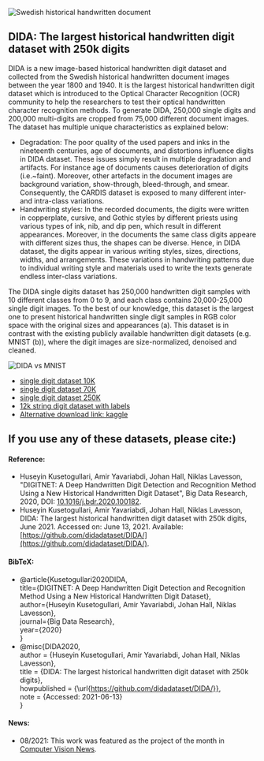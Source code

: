 ![Swedish historical handwritten document](https://ars.els-cdn.com/content/image/1-s2.0-S2214579620300502-gr001.jpg)

## DIDA: The largest historical handwritten digit dataset with 250k digits
DIDA is a new image-based historical handwritten digit dataset and collected from the Swedish historical handwritten document images between the year 1800 and 1940. It is the largest historical handwritten digit dataset which is introduced to the Optical Character Recognition (OCR) community to help the researchers to test their optical handwritten character recognition methods. To generate DIDA, 250,000 single digits and 200,000 multi-digits are cropped from 75,000 different document images. The dataset has multiple unique characteristics as explained below:

* Degradation: The poor quality of the used papers and inks in the nineteenth centuries, age of documents, and distortions influence digits in DIDA dataset. These issues simply result in multiple degradation and artifacts. For instance age of documents causes deterioration of digits (i.e.~faint). Moreover, other artefacts in the document images are background variation, show-through, bleed-through, and smear. Consequently, the CARDIS dataset is exposed to many different inter- and intra-class variations.
* Handwriting styles: In the recorded documents, the digits were written in copperplate, cursive, and Gothic styles by different priests using various types of ink, nib, and dip pen, which result in different appearances. Moreover, in the documents the same class digits appeare with different sizes thus, the shapes can be diverse. Hence, in DIDA dataset, the digits appear in various writing styles, sizes, directions, widths, and arrangements. These variations in handwriting patterns due to individual writing style and materials used to write the texts generate endless inter-class variations.

The DIDA single digits dataset has 250,000 handwritten digit samples with 10 different classes from 0 to 9, and each class contains 20,000-25,000 single digit images. To the best of our knowledge, this dataset is the largest one to present historical handwritten single digit samples in RGB color space with the original sizes and appearances (a). This dataset is in contrast with the existing publicly available handwritten digit datasets (e.g. MNIST (b)), where the digit images are size-normalized, denoised and cleaned.

![DIDA vs MNIST](https://ars.els-cdn.com/content/image/1-s2.0-S2214579620300502-gr004.jpg)

* [single digit dataset 10K](https://drive.google.com/file/d/1d-U-lxIoS5QuPEYPvHA2-Bm4pULsTb06/view?usp=sharing)
* [single digit dataset 70K](https://drive.google.com/file/d/1WOlgL8itWZ0bTelgQcORzltnaFR2vkQy/view?usp=sharing)
* [single digit dataset 250K](https://drive.google.com/file/d/1J-NZFBdxqUQuY2mu3aBexhfiY6WUFlCn/view?ts=60f97e6c) 
* [12k string digit dataset with labels](https://drive.google.com/file/d/1hwfyCCmEWRUfF0YpQyO-G1m5keRUif3K/view?usp=sharing)
* [Alternative download link: kaggle](https://www.kaggle.com/ayavariabdi/didadataset)

## If you use any of these datasets, please cite:)
#### Reference:

* Huseyin Kusetogullari, Amir Yavariabdi, Johan Hall, Niklas Lavesson, "DIGITNET: A Deep Handwritten Digit Detection and Recognition Method Using a New Historical                  Handwritten Digit Dataset", Big Data Research, 2020, DOI: [10.1016/j.bdr.2020.100182](https://doi.org/10.1016/j.bdr.2020.100182).
* Huseyin Kusetogullari, Amir Yavariabdi, Johan Hall, Niklas Lavesson, DIDA: The largest historical handwritten digit dataset with 250k digits, June 2021. Accessed on: June 13,        2021. Available: [https://github.com/didadataset/DIDA/](https://github.com/didadataset/DIDA/). 

#### BibTeX:
* @article{Kusetogullari2020DIDA,  
           title={DIGITNET: A Deep Handwritten Digit Detection and Recognition Method Using a New Historical Handwritten Digit Dataset},  
           author={Huseyin Kusetogullari, Amir Yavariabdi, Johan Hall, Niklas Lavesson},  
           journal={Big Data Research},  
           year={2020}  
           }
* @misc{DIDA2020,  
       author = {Huseyin Kusetogullari, Amir Yavariabdi, Johan Hall, Niklas Lavesson},    
       title = {DIDA: The largest historical handwritten digit dataset with 250k digits},    
       howpublished = {\url{https://github.com/didadataset/DIDA/}},  
       note = {Accessed: 2021-06-13}  
       }
#### News:
* 08/2021: This work was featured as the project of the month in [Computer Vision News](https://www.rsipvision.com/ComputerVisionNews-2021August/28/).
